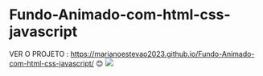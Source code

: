 # Fundo-Animado-com-html-css-javascript
VER O PROJETO :  https://marianoestevao2023.github.io/Fundo-Animado-com-html-css-javascript/ 😊
<picture>
  <source
    srcset="https://github-readme-stats.vercel.app/api?username=Marianoestevao2023&show_icons=true&theme=tokyonight"
    media="(prefers-color-scheme: dark)"
  />
  <source
    srcset="https://github-readme-stats.vercel.app/api?username=Marianoestevao2023&show_icons=true"
    media="(prefers-color-scheme: light), (prefers-color-scheme: no-preference)"
  />
  <img src="https://github-readme-stats.vercel.app/api?username=Marianoestevao2023&show_icons=true" />
</picture>
